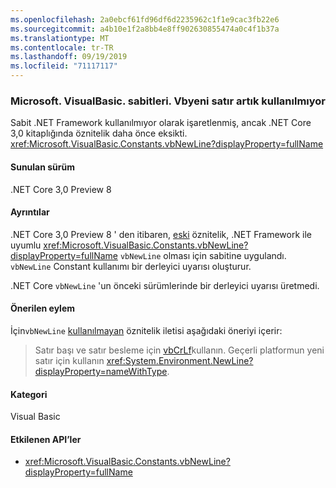```yaml
---
ms.openlocfilehash: 2a0ebcf61fd96df6d2235962c1f1e9cac3fb22e6
ms.sourcegitcommit: a4b10e1f2a8bb4e8ff902630855474a0c4f1b37a
ms.translationtype: MT
ms.contentlocale: tr-TR
ms.lasthandoff: 09/19/2019
ms.locfileid: "71117117"
---
```

### <a name="microsoftvisualbasicconstantsvbnewline-is-obsolete"></a>Microsoft. VisualBasic. sabitleri. Vbyeni satır artık kullanılmıyor

Sabit .NET Framework kullanılmıyor olarak işaretlenmiş, ancak .NET Core 3,0 kitaplığında öznitelik daha önce eksikti. [](xref:System.ObsoleteAttribute) <xref:Microsoft.VisualBasic.Constants.vbNewLine?displayProperty=fullName>

#### <a name="version-introduced"></a>Sunulan sürüm

.NET Core 3,0 Preview 8

#### <a name="details"></a>Ayrıntılar

.NET Core 3,0 Preview 8 ' den itibaren, [eski](xref:System.ObsoleteAttribute) öznitelik, .NET Framework ile uyumlu <xref:Microsoft.VisualBasic.Constants.vbNewLine?displayProperty=fullName> `vbNewLine` olması için sabitine uygulandı. `vbNewLine` Constant kullanımı bir derleyici uyarısı oluşturur. 

.NET Core `vbNewLine` 'un önceki sürümlerinde bir derleyici uyarısı üretmedi.

#### <a name="recommended-action"></a>Önerilen eylem

İçin`vbNewLine` [kullanılmayan](xref:System.ObsoleteAttribute) öznitelik iletisi aşağıdaki öneriyi içerir:

> Satır başı ve satır besleme için [vbCrLf](xref:Microsoft.VisualBasic.Constants.vbCrLf)kullanın. Geçerli platformun yeni satır için kullanın <xref:System.Environment.NewLine?displayProperty=nameWithType>.

#### <a name="category"></a>Kategori

Visual Basic

#### <a name="affected-apis"></a>Etkilenen API’ler

- <xref:Microsoft.VisualBasic.Constants.vbNewLine?displayProperty=fullName>

<!--

### Affected APIs

- `F:Microsoft.VisualBasic.Constants.vbNewLine`

-- >

